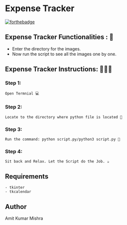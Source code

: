 # <b>Expense Tracker</b>

[![forthebadge](https://forthebadge.com/images/badges/made-with-python.svg)](https://forthebadge.com)

## Expense Tracker Functionalities : 🚀

- Enter the directory for the images.
- Now run the script to see all the images one by one.

## Expense Tracker Instructions: 👨🏻‍💻

### Step 1:

    Open Termnial 💻

### Step 2:

    Locate to the directory where python file is located 📂

### Step 3:

    Run the command: python script.py/python3 script.py 🧐

### Step 4:

    Sit back and Relax. Let the Script do the Job. ☕

## Requirements

    - tkinter
    - tkcalendar

## Author
   
   Amit Kumar Mishra
